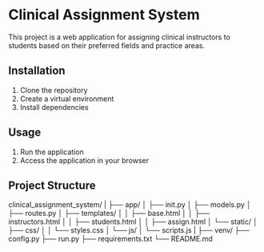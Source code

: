 # Clinical Assignment System

This project is a web application for assigning clinical instructors to students based on their preferred fields and practice areas.

## Installation

1. Clone the repository
2. Create a virtual environment
3. Install dependencies

## Usage

1. Run the application
2. Access the application in your browser

## Project Structure

clinical_assignment_system/
|
├── app/
│ ├── init.py
│ ├── models.py
│ ├── routes.py
│ ├── templates/
│ │ ├── base.html
│ │ ├── instructors.html
│ │ ├── students.html
│ │ ├── assign.html
│ └── static/
│ ├── css/
│ │ └── styles.css
│ └── js/
│ └── scripts.js
|
├── venv/
├── config.py
├── run.py
├── requirements.txt
└── README.md

